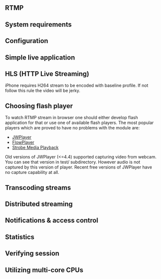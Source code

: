 ## RTMP

## System requirements

## Configuration

## Simple live application

## HLS (HTTP Live Streaming)
iPhone requires H264 stream to be encoded with baseline
profile. If not follow this rule the video will be jerky.

## Choosing flash player
To watch RTMP stream in browser one should either develop
flash application for that or use one of available flash
players. The most popular players which are proved to have
no problems with the module are:

* [JWPlayer](http://www.longtailvideo.com/)
* [FlowPlayer](http://flowplayer.org/)
* [Strobe Media Playback](http://www.osmf.org/strobe_mediaplayback.html)

Old versions of JWPlayer (<=4.4) supported capturing video
from webcam. You can see that version in test/ subdirectory.
However audio is not captured by this version of player.
Recent free versions of JWPlayer have no capture capability at
all.

## Transcoding streams

## Distributed streaming

## Notifications & access control

## Statistics

## Verifying session

## Utilizing multi-core CPUs